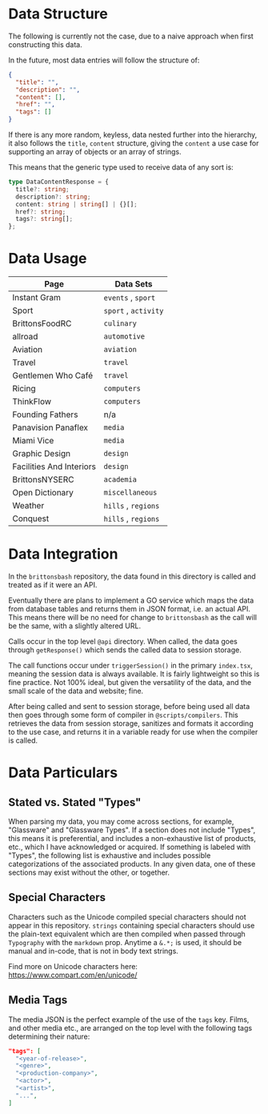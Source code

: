 # Data Structure

The following is currently not the case, due to a naive approach when first constructing this data.

In the future, most data entries will follow the structure of:

```json
{
  "title": "",
  "description": "",
  "content": [],
  "href": "",
  "tags": []
}
```

If there is any more random, keyless, data nested further into the hierarchy, it also follows the `title`, `content` structure, giving the `content` a use case for supporting an array of objects or an array of strings.

This means that the generic type used to receive data of any sort is:

```ts
type DataContentResponse = {
  title?: string;
  description?: string;
  content: string | string[] | {}[];
  href?: string;
  tags?: string[];
};
```

# Data Usage

| Page                     | Data Sets            |
| ------------------------ | -------------------- |
| Instant Gram             | `events` , `sport`   |
| Sport                    | `sport` , `activity` |
| BrittonsFoodRC           | `culinary`           |
| allroad                  | `automotive`         |
| Aviation                 | `aviation`           |
| Travel                   | `travel`             |
| Gentlemen Who Café       | `travel`             |
| Ricing                   | `computers`          |
| ThinkFlow                | `computers`          |
| Founding Fathers         | n/a                  |
| Panavision Panaflex      | `media`              |
| Miami Vice               | `media`              |
| Graphic Design           | `design`             |
| Facilities And Interiors | `design`             |
| BrittonsNYSERC           | `academia`           |
| Open Dictionary          | `miscellaneous`      |
| Weather                  | `hills` , `regions`  |
| Conquest                 | `hills` , `regions`  |

# Data Integration

In the `brittonsbash` repository, the data found in this directory is called and treated as if it were an API.

Eventually there are plans to implement a GO service which maps the data from database tables and returns them in JSON format, i.e. an actual API. This means there will be no need for change to `brittonsbash` as the call will be the same, with a slightly altered URL.

Calls occur in the top level `@api` directory. When called, the data goes through `getResponse()` which sends the called data to session storage.

The call functions occur under `triggerSession()` in the primary `index.tsx`, meaning the session data is always available. It is fairly lightweight so this is fine practice. Not 100% ideal, but given the versatility of the data, and the small scale of the data and website; fine.

After being called and sent to session storage, before being used all data then goes through some form of compiler in `@scripts/compilers`. This retrieves the data from session storage, sanitizes and formats it according to the use case, and returns it in a variable ready for use when the compiler is called.

# Data Particulars

## Stated vs. Stated "Types"

When parsing my data, you may come across sections, for example, "Glassware" and "Glassware Types". If a section does not include "Types", this means it is preferential, and includes a non-exhaustive list of products, etc., which I have acknowledged or acquired. If something is labeled with "Types", the following list is exhaustive and includes possible categorizations of the associated products. In any given data, one of these sections may exist without the other, or together.

## Special Characters

Characters such as the Unicode compiled special characters should not appear in this repository. `strings` containing special characters should use the plain-text equivalent which are then compiled when passed through `Typography` with the `markdown` prop. Anytime a `&.*;` is used, it should be manual and in-code, that is not in body text strings.

Find more on Unicode characters here: https://www.compart.com/en/unicode/

## Media Tags

The media JSON is the perfect example of the use of the `tags` key. Films, and other media etc., are arranged on the top level with the following tags determining their nature:

```json
"tags": [
  "<year-of-release>",
  "<genre>",
  "<production-company>",
  "<actor>",
  "<artist>",
  "...",
]
```

<!-- TEMP TV SHOWS -->
<!--
  Miami Vice
CSI: Miami
Moonlight
One Tree Hill
90210
How I Met Your Mother
The Big Bang Theory
Two and a Half Men
Friends
Suburgatory
Ugly Betty
Charmed
The 100
Dirty Sexy Money
Gossip Girl
Switched
New Girl
Brooklyn Nine-Nine
Supernatural
Melissa and Joey
The Goldbergs
Agents of SHIELD
2 Broke Girls
Baby Daddy
Charlie’s Angels
Make It or Brake It
Glee
Happy Endings
Rules of Engagement
Revenge
Desperate Housewives
The Mindy Project
The New Normal

Scrubs
Nashville
My Name is Earl

Hell’s Kitchen
Kitchen Nightmares
The F Word
MasterChef USA
Gordon Ramsay’s Ultimate Cookery Course

The Late Late Show with James Corden
The Tonight Show Starring Jimmy FAllon
Jimmy Kimmel Live
The Ellen DeGeneres Show
Dr. Phil
The Jerry Springer Show

Made in Chelsea
The Jeremy Kyle Show
The X Factor
Let It Shine
Britain’s Got Talent
Hollyoaks
Hollyoaks Later
Don’t Tell The Bride
Snog Marry Avoid
Big Brother
Love Island
Coach Trip
My Mad Fat Diary
Doctor Who
Rude Tube
Bad Robots
Skins
Skins: Fire
The Inbetweeners
The Gadget Show
Troy
Supernanny
Supernanny USA
The Great British Bake Off
Grand Designs
Building the Dream
How to Look Good Naked
You’ve Been Framed
Laurel and Hardy

The Simpsons
Family Guy
American Dad
Futurama
South Park

Deal or No Deal
Countdown
The Paul O’Grady Show
The Cube
Family Fortunes
Mr and Mrs


Man v Food
Man Finds Food
Diners Drive-Ins and Dives
Restaurant Stakeout
Mystery Diners
The Pioneer Woman
Barefoot Contessa
Jamie and Jimmy’s Friday Night Feast
Nigella Bites
Nigella Express
Nigella’s Christmas Kitchen
Jamie’s 15 Minute Meals
Jamie’s 30 Minute Meals
Gino’s Italian Escape
Unwrapped
The Hairy Bikers
Saturday Kitchen
Rick Stein
How to Cook Like Heston

Top Gear
Wheeler Dealers
Storage Hunters
The Ricky Gervais Show

Hannah Montana
Wizards of Waverly Place
The Suite Life of Zack and Cody
Suite Life on Deck
Cory in the House
Sonny with a Chance
So Random!
Good Luck Charlie
Lizzie McGuire
That’s So Raven
Jessie
Micky Mouse Clubhouse
Phineas and Ferb
Zeke and Luther
Sabrina the Teenage Witch

What’s New Scooby-Doo?
Scooby-Doo, Where Are You!
Scooby-Doo and Scrappy-Doo
Tom and Jerry
The Tom and Jerry Show
Ben 10

Arthur
Bob the Builder
Raven
Prank Patrol
Balamory
Barney
The Batman
Tracey Beaker
The Sarah Jane Adventures
MI High
ChuckleVision
Da Dick and Dom Diaries
The Legend of Dick and Dom
Dick and Dom in Da Bungalow
Deadly 60
Trapped!
Dennis the Menace
Escape from Scorpion Island
Dracula
H2O Just Add Water
Big Chef Little Chef
LazyTown
Maddigan’s Quest
The Slammer
Wallace and Gromit

Batman the Animated Series
Ultimate Spider Man
Horrid Henry
Thunderbirds Are Go
Mr Bean
Art Attack
Mona the Vampire
CITV SHOWS

Fifi and the Flower Tots
The Save Ums
Bear in the Big Blue House
Harry and His Bucket Full of Dinosaurs
Make Way for Noddy
Simbad
Teletubbies
Tweenies
MILKSHAKE SHOWS -->

<!-- TEMP YouTubers -->
<!--
Christian Guzman
Maxx Chewning
Shawley Coker
Brandon Harding
Jeff Nippard
Travis S
Rob Lipsett
Mike O’Hearn
Evan Centopani
Obese to Beast
Lex Fitness
Heidi Sommers
Mike Thurston
BeardMeatsFood
MattDoesFitness
Remington James
Nick Bare
Bradley Martyn
Furious Pete
Cuck From The Bronx

Linus Tech Tips
iJustine
Computerphile
Numberphile
Luke Smith
Marques Brownlee

Life of Tom
Take That Instrumental Original
KBDProductionsTV
Ken Domik
Clancy Burke
Scheiffer Bates
WatchMojo.com
ErikTheElectric
ElectricTalks
TheElectrics
GTA Series Videos
Dr. Phil
Gordon Ramsay
alpha m.
Ariana Peyton
Tami Dunn
The F Word
The F Word (New)
Jamie Oliver
TheSyndicateProject
SpeirsTheAmazingHD
Ryan Serhant
Erik Conover
Essential Tennis
Matt Stonie
RJ The Bike Guy
Park Tool
Logan Paul Vlogs
Jake Paul
Raz Ols
Federer Home
Lehunterpro
Tennis Talk Daily
Solid Brix Studios
Tai Lopez
ApexTV
Huw Rees Music
Progress Pure
Mike Jeavons
Brothers Green Eats
CaseyNeistat
SAM THE COOK GUY
Munchies
True Crime Daily
SteveTheRabbit
Crockett1984

Ali-A
Allshamnowow
Bobsagendos (Miami Vice Songs)
Centerstrain01
EthosLab
GuudeBoulderFist
VintageBeef
BdoubleO100
PauseUnpause
Generikb
Capp00
GhostRobo
LieutenantCB17 (Miami Vice Playthrough)
MarkusLivery (Miami Vice Music)
Raya
TheSimSupply
TheCurtisParadisShow
TheRadBrad
UnboxTherapy
Austin Evans
Vsauce
D!NG
BrickVault
JANGBRiCKS
just2good
Chocobotamer
Machinima (GTA Movies)
Randy Santel
JANTSUU
Typical Gamer
CinemaSins
KhanAcademy
MrThaiBox123
TechnoBuffalo
Alex Krasney
robinbirell
Grackle
Chills
DramaAlert
ABCD123Toast

Casper Lee
Joe Sugg
More Ali A
Joe Weller
KSI

TheRetard9
TheLilJoeGames
MinecraftGamerz1011
TeamFriedAndCrafted
VariableGaming

Kent Rollins -->

<!-- TEMP GAMES -->
<!--
Minecraft
Crossfire
The Sims 3
Counterstrike: Global Offensive
Fahrenheit: Indigo Prophecy
Eurotruck Simulator 2
Club Penguin
Half Life 2

The Simpsons: Hit & Run
The Simpsons Game
SpongeBob SquarePants: Battle for Bikini Bottom
Shrek 2
Test Drive
The Chronicles of Narnia: The Lion, The Witch and The Wardrobe
Crash Bandicoot
Guitar Hero III: Legends of Rock
Spider-Man 3
LEGO Indiana Jones: The Original Adventures
The Incredibles

LEGO Star Wars: The Video Game
LEGO Star Wars: The Original Trilogy
LEGO Star Wars: The Complete Saga
LEGO Star Wars: The Force Awakens

Grand Theft Auto: III
Grand Theft Auto: Vice City
Grand Theft Auto: San Andreas
Grand Theft Auto: Liberty City Stories
Grand Theft Auto: Vice City Stories
Grand Theft Auto: IV
Grand Theft Auto: Episodes from Liberty City
Grand Theft Auto: Chinatown Wars
Grand Theft Auto: V

Call of Duty: Finest Hour
Call of Duty: Modern Warfare
Call of Duty: Modern Warfare 2
Call of Duty: Modern Warfare 3
Call of Duty: World at War
Call of Duty: Black Ops
Call of Duty: Black Ops II
Call of Duty: Infinite Warfare

Uncharted: Drakes Fortune
Uncharted 2: Among Thieves
Uncharted 3: Drakes Deception
Uncharted 4: A Thief’s End

Need for Speed: Underground 2
Need for Speed: Most Wanted
Need for Speed: Pro Street
Need for Speed: Hot Pursuit
Need for Speed: World

Star Wars: Battlefront
Star Wars: Battlefront II
Star Wars: Battlefront (Current Generation)
Star Wars: Battlefront II (Current Generation)


Burnout: Revenge
Burnout: Paradise

Battlefield 1942
Battlefield 3

Fallout 3
Fallout New Vegas

Ratchet & Clank: Tools of Destruction
Ratchet & Clank (Current Generation)

Batman: Arkham Asylum
Batman: Arkham City
Batman: Arkham Knight

Topspin 3
Topspin 4

Saints Row 2
Saints Row: The Third

Just Cause 2
Just Cause 3

Max Payne 3
Beyond: Two Souls
Skate 3
007: Quantum of Solace
Virtua Tennis 4
Grand Slam Tennis 2
Far Cry 3
The Elder Scrolls V: Skyrim
Heavy Rain
Red Dead Redemption
The Last of Us
Infamous
Aliens vs Predator
Back to the Future: The Game
Rage
Motorstorm
Crisis 2
Dead Island
Dead Space 2
Deus Ex: Human Revolution
Sing Star: Take That
Haze
Killzone 3
LittleBigPlanet 2
Mafia II
Medal of Honour: Warfighter
Resistance 2
Sleeping Dogs
Tron: Evolution -->
